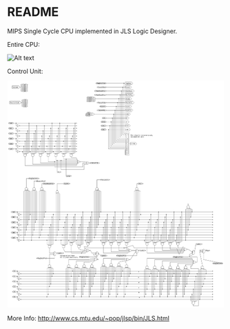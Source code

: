 # README #

MIPS Single Cycle CPU implemented in JLS Logic Designer.  

Entire CPU:

![Alt text](https://raw.githubusercontent.com/zimmertr/MIPS-Single-Cyle-CPU/master/cpu.png "cpu")

Control Unit:

![Alt text](https://raw.githubusercontent.com/zimmertr/MIPS-Single-Cycle-CPU/master/controlunit.png "Control Unit")

More Info: http://www.cs.mtu.edu/~pop/jlsp/bin/JLS.html
